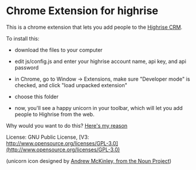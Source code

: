 # Chrome Extension for highrise

This is a chrome extension that lets you add people to the [Highrise CRM](http://highrisehq.com).

To install this:

 * download the files to your computer
 * edit js/config.js and enter your highrise account name, api key, and api password
 * in Chrome, go to Window -> Extensions, make sure "Developer mode" is checked, and click "load unpacked extension"
 * choose this folder
 
 * now, you'll see a happy unicorn in your toolbar, which will let you add people to Highrise from the web.
 
Why would you want to do this?  [Here's my reason](http://theslowhunch.net/2012/07/wanted-highrise-chrome-extension/)

License: GNU Public License, [V3: http://www.opensource.org/licenses/GPL-3.0](http://www.opensource.org/licenses/GPL-3.0)

(unicorn icon designed by [Andrew McKinley, from the Noun Project](http://thenounproject.com/noun/unicorn/#icon-No3364))